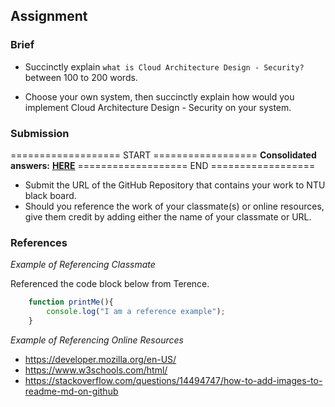 ## Assignment

### Brief

- Succinctly explain `what is Cloud Architecture Design - Security?` between 100 to 200 words.

- Choose your own system, then succinctly explain how would you implement Cloud Architecture Design - Security on your system.



### Submission 

=================== START ==================
**Consolidated answers:** [**HERE**](https://docs.google.com/presentation/d/1UjM0qvfVSvqN-jfJlwXg37TxlW3JKgYa/edit#slide=id.g28523cd4e98_0_0)
=================== END ==================

- Submit the URL of the GitHub Repository that contains your work to NTU black board.
- Should you reference the work of your classmate(s) or online resources, give them credit by adding either the name of your classmate or URL. 

### References

_Example of Referencing Classmate_

Referenced the code block below from Terence.
```js
    function printMe(){
        console.log("I am a reference example");
    }
```

_Example of Referencing Online Resources_

- https://developer.mozilla.org/en-US/
- https://www.w3schools.com/html/
- https://stackoverflow.com/questions/14494747/how-to-add-images-to-readme-md-on-github
